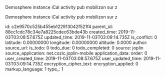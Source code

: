 Demosphere instance iCal activity pub mobilizon sur z

Demosphere instance iCal activity pub mobilizon sur z

id: c2e9570c525b455eb122913042f521f4
parent_id: 88cc1cdc78c34e7a8225cdec63bde43b
created_time: 2019-11-03T03:08:57.675Z
updated_time: 2019-11-03T03:09:14.735Z
is_conflict: 0
latitude: 0.00000000
longitude: 0.00000000
altitude: 0.0000
author: 
source_url: 
is_todo: 0
todo_due: 0
todo_completed: 0
source: joplin
source_application: net.cozic.joplin-mobile
application_data: 
order: 0
user_created_time: 2019-11-03T03:08:57.675Z
user_updated_time: 2019-11-03T03:09:14.735Z
encryption_cipher_text: 
encryption_applied: 0
markup_language: 1
type_: 1